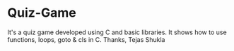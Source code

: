 # Quiz-Game
It's a quiz game developed using C and basic libraries.
It shows how to use functions, loops, goto & cls in C.
Thanks,
Tejas Shukla
